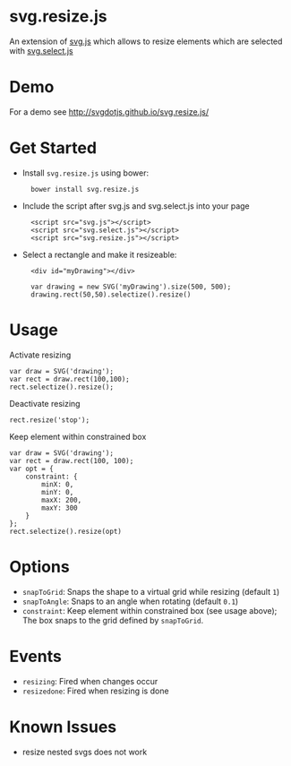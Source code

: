 svg.resize.js
=============

An extension of [svg.js](https://github.com/svgdotjs/svg.js) which allows to resize elements which are selected with [svg.select.js](https://github.com/svgdotjs/svg.select.js)

# Demo

For a demo see http://svgdotjs.github.io/svg.resize.js/

# Get Started

- Install `svg.resize.js` using bower:

		bower install svg.resize.js

- Include the script after svg.js and svg.select.js into your page

		<script src="svg.js"></script>
		<script src="svg.select.js"></script>
		<script src="svg.resize.js"></script>

- Select a rectangle and make it resizeable:

		<div id="myDrawing"></div>

		var drawing = new SVG('myDrawing').size(500, 500);
		drawing.rect(50,50).selectize().resize()

# Usage

Activate resizing

    var draw = SVG('drawing');
	var rect = draw.rect(100,100);
    rect.selectize().resize();

Deactivate resizing

	rect.resize('stop');

Keep element within constrained box

	var draw = SVG('drawing');
	var rect = draw.rect(100, 100);
	var opt = {
		constraint: {
			minX: 0,
			minY: 0,
			maxX: 200,
			maxY: 300
		}
	};
	rect.selectize().resize(opt)


# Options

- `snapToGrid`: Snaps the shape to a virtual grid while resizing (default `1`)
- `snapToAngle`: Snaps to an angle when rotating (default `0.1`)
- `constraint`: Keep element within constrained box (see usage above); The box snaps to the grid defined by `snapToGrid`.


# Events

- `resizing`: Fired when changes occur
- `resizedone`: Fired when resizing is done

# Known Issues

- resize nested svgs does not work
